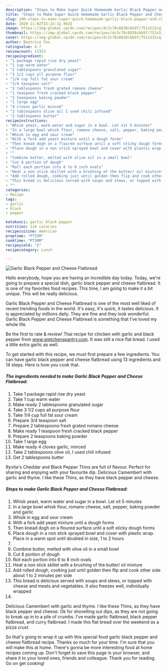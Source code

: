 ```yaml
---
description: "Steps to Make Super Quick Homemade Garlic Black Pepper and Cheese Flatbread"
title: "Steps to Make Super Quick Homemade Garlic Black Pepper and Cheese Flatbread"
slug: 196-steps-to-make-super-quick-homemade-garlic-black-pepper-and-cheese-flatbread
date: 2020-11-02T15:23:32.963Z
image: https://img-global.cpcdn.com/recipes/dc3c70c8838cbb9f/751x532cq70/garlic-black-pepper-and-cheese-flatbread-recipe-main-photo.jpg
thumbnail: https://img-global.cpcdn.com/recipes/dc3c70c8838cbb9f/751x532cq70/garlic-black-pepper-and-cheese-flatbread-recipe-main-photo.jpg
cover: https://img-global.cpcdn.com/recipes/dc3c70c8838cbb9f/751x532cq70/garlic-black-pepper-and-cheese-flatbread-recipe-main-photo.jpg
author: Beatrice Fox
ratingvalue: 4.7
reviewcount: 13353
recipeingredient:
- "1 package rapid rise dry yeast"
- "1 cup warm water"
- "2 tablespoons granulated sugar"
- "3 1/2 cups all purpose flour"
- "1/4 cup full fat sour cream"
- "3/4 teaspoon salt"
- "2 tablespoons fresh grated romano cheese"
- "1 teaspoon fresh cracked black pepper"
- "2 teaspoons baking powder"
- "1 large egg"
- "4 cloves garlic minced"
- "2 tablespoons olive oil I used chili infused"
- "2 tablespoons butter"
recipeinstructions:
- "Whisk yeast, warm water and sugar in a bowl. Let sit 5 minutes"
- "In a large bowl whisk flour, romano cheese, salt, pepper, baking powder and garlic"
- "Whisk in egg and sour cream"
- "With a fork add yeast mixture until a dough forms"
- "Then knead dogh on a floured surface until a soft sticky dough forms"
- "Place dough in a non stick sprayed bowl and cover with plastic wrap. Place in a warm spot until doubled in size, 1 to 2 hours"
- ""
- "Combine butter, melted with olive oil in a small bowl"
- "Cut 8 portion of dough"
- "Roll each portion into 6 to 8 inch ovals"
- "Heat a non stick skillet with a brushing of the butter/ oil mixture"
- "Add rolled dough, cooking just until golden then flip and cook other side about 1 to 2 minutes per side"
- "This bread is delicious served with soups and stews, or topped with cheese and meats and vegetables. It also freezes well, individually wrapped"
- ""
categories:
- Recipe
tags:
- garlic
- black
- pepper

katakunci: garlic black pepper 
nutrition: 114 calories
recipecuisine: American
preptime: "PT15M"
cooktime: "PT30M"
recipeyield: "2"
recipecategory: Lunch

---
```



![Garlic Black Pepper and Cheese Flatbread](https://img-global.cpcdn.com/recipes/dc3c70c8838cbb9f/751x532cq70/garlic-black-pepper-and-cheese-flatbread-recipe-main-photo.jpg)

Hello everybody, hope you are having an incredible day today. Today, we're going to prepare a special dish, garlic black pepper and cheese flatbread. It is one of my favorites food recipes. This time, I am going to make it a bit unique. This will be really delicious.

Garlic Black Pepper and Cheese Flatbread is one of the most well liked of recent trending foods in the world. It's easy, it's quick, it tastes delicious. It is appreciated by millions daily. They are fine and they look wonderful. Garlic Black Pepper and Cheese Flatbread is something that I've loved my whole life.

Be the first to rate &amp; review! Thai recipe for chicken with garlic and black pepper from www.gretchenspantry.com. It was still a nice flat bread. I used a little extra garlic as well.


To get started with this recipe, we must first prepare a few ingredients. You can have garlic black pepper and cheese flatbread using 13 ingredients and 14 steps. Here is how you cook that.

<!--inarticleads1-->

##### The ingredients needed to make Garlic Black Pepper and Cheese Flatbread:

1. Take 1 package rapid rise dry yeast
1. Take 1 cup warm water
1. Make ready 2 tablespoons granulated sugar
1. Take 3 1/2 cups all purpose flour
1. Take 1/4 cup full fat sour cream
1. Prepare 3/4 teaspoon salt
1. Prepare 2 tablespoons fresh grated romano cheese
1. Make ready 1 teaspoon fresh cracked black pepper
1. Prepare 2 teaspoons baking powder
1. Take 1 large egg
1. Make ready 4 cloves garlic, minced
1. Take 2 tablespoons olive oil, I used chili infused
1. Get 2 tablespoons butter


Ryvita&#39;s Cheddar and Black Pepper Thins are full of flavour. Perfect for sharing and enjoying with your favourite dip. Delicious Camembert with garlic and thyme. I like these Thins, as they have black pepper and cheese. 

<!--inarticleads2-->

##### Steps to make Garlic Black Pepper and Cheese Flatbread:

1. Whisk yeast, warm water and sugar in a bowl. Let sit 5 minutes
1. In a large bowl whisk flour, romano cheese, salt, pepper, baking powder and garlic
1. Whisk in egg and sour cream
1. With a fork add yeast mixture until a dough forms
1. Then knead dogh on a floured surface until a soft sticky dough forms
1. Place dough in a non stick sprayed bowl and cover with plastic wrap. Place in a warm spot until doubled in size, 1 to 2 hours
1. 
1. Combine butter, melted with olive oil in a small bowl
1. Cut 8 portion of dough
1. Roll each portion into 6 to 8 inch ovals
1. Heat a non stick skillet with a brushing of the butter/ oil mixture
1. Add rolled dough, cooking just until golden then flip and cook other side about 1 to 2 minutes per side
1. This bread is delicious served with soups and stews, or topped with cheese and meats and vegetables. It also freezes well, individually wrapped
1. 


Delicious Camembert with garlic and thyme. I like these Thins, as they have black pepper and cheese. Ok for shovelling out dips, as they are not going to break up in to a pile of crumbs. I&#39;ve made garlic flatbread, black pepper flatbread, and curry flatbread. I made this flat bread over the weekend as a pizza crust. 

So that's going to wrap it up with this special food garlic black pepper and cheese flatbread recipe. Thanks so much for your time. I'm sure that you will make this at home. There's gonna be more interesting food at home recipes coming up. Don't forget to save this page in your browser, and share it to your loved ones, friends and colleague. Thank you for reading. Go on get cooking!

